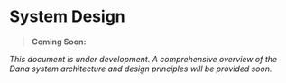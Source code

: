 # System Design

> **Coming Soon:**

_This document is under development. A comprehensive overview of the Dana system architecture and design principles will be provided soon._

<!--
## Related Documentation
- [Design Documentation](../../reference/README.md)
- [Core Concepts](../../reference/03_core_capabilities_resources/README.md)
- [System Design](../README.md)
-->